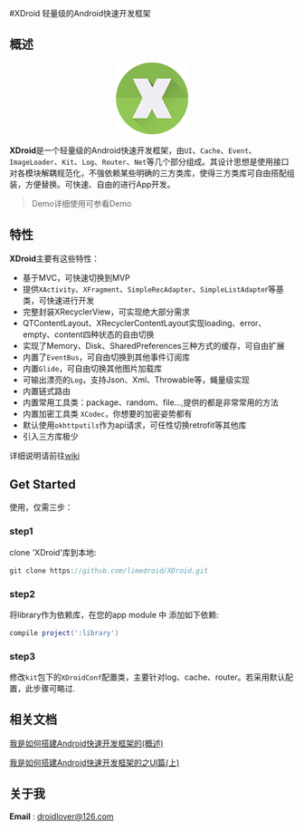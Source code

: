 #XDroid 轻量级的Android快速开发框架

## 概述

<p align="center">
	<img src="xdroid_logo_128.png"/>
</p>

**XDroid**是一个轻量级的Android快速开发框架，由`UI`、`Cache`、`Event`、`ImageLoader`、`Kit`、`Log`、`Router`、`Net`等几个部分组成。其设计思想是使用接口对各模块解耦规范化，不强依赖某些明确的三方类库，使得三方类库可自由搭配组装，方便替换。可快速、自由的进行App开发。

> Demo详细使用可参看Demo

## 特性

**XDroid**主要有这些特性：

* 基于MVC，可快速切换到MVP
* 提供`XActivity`、`XFragment`、`SimpleRecAdapter`、`SimpleListAdapte`r等基类，可快速进行开发
* 完整封装XRecyclerView，可实现绝大部分需求
* QTContentLayout、XRecyclerContentLayout实现loading、error、empty、content四种状态的自由切换
* 实现了Memory、Disk、SharedPreferences三种方式的缓存，可自由扩展
* 内置了`EventBus`，可自由切换到其他事件订阅库
* 内置`Glide`，可自由切换其他图片加载库
* 可输出漂亮的`Log`，支持Json、Xml、Throwable等，蝇量级实现
* 内置链式路由
* 内置常用工具类：package、random、file...,提供的都是非常常用的方法
* 内置加密工具类 `XCodec`，你想要的加密姿势都有
* 默认使用`okhttputils`作为api请求，可任性切换retrofit等其他库
* 引入三方库极少


详细说明请前往[wiki](https://github.com/limedroid/XDroid/wiki)


## Get Started

使用，仅需三步：

### step1  

clone 'XDroid'库到本地:
```groovy
git clone https://github.com/limedroid/XDroid.git
```

### step2

将library作为依赖库，在您的app module 中 添加如下依赖:
```groovy
compile project(':library')
```


### step3

修改`kit`包下的`XDroidConf`配置类，主要针对log、cache、router。若采用默认配置，此步骤可略过.


## 相关文档

[我是如何搭建Android快速开发框架的(概述)](http://www.jianshu.com/p/cde5468029b4)

[我是如何搭建Android快速开发框架的之UI篇(上)](http://www.jianshu.com/p/c909f72cdd02)


## 关于我

**Email** : droidlover@126.com
